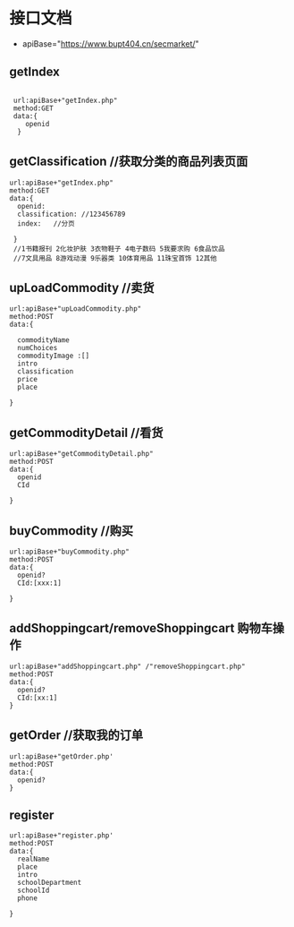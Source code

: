 # 接口文档

- apiBase="https://www.bupt404.cn/secmarket/"

## getIndex
```

 url:apiBase+"getIndex.php"
 method:GET
 data:{
    openid
  }

```
## getClassification   //获取分类的商品列表页面
```
url:apiBase+"getIndex.php"
method:GET
data:{
  openid:
  classification: //123456789
  index:   //分页

 }
 //1书籍报刊 2化妆护肤 3衣物鞋子 4电子数码 5我要求购 6食品饮品
 //7文具用品 8游戏动漫 9乐器类 10体育用品 11珠宝首饰 12其他
```

## upLoadCommodity      //卖货

```
url:apiBase+"upLoadCommodity.php"
method:POST
data:{

  commodityName
  numChoices
  commodityImage :[]
  intro
  classification
  price
  place

}

```
## getCommodityDetail      //看货

```
url:apiBase+"getCommodityDetail.php"
method:POST
data:{
  openid
  CId

}

```
## buyCommodity    //购买

```
url:apiBase+"buyCommodity.php"
method:POST
data:{
  openid?
  CId:[xxx:1]

}
```
## addShoppingcart/removeShoppingcart  购物车操作

```
url:apiBase+"addShoppingcart.php" /"removeShoppingcart.php"
method:POST
data:{
  openid?
  CId:[xx:1]
}
```
## getOrder    //获取我的订单
```
url:apiBase+"getOrder.php'
method:POST
data:{
  openid?
}
```
## register
```
url:apiBase+"register.php'
method:POST
data:{
  realName
  place
  intro
  schoolDepartment
  schoolId
  phone

}
```
